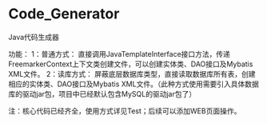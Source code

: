 # Code_Generator
Java代码生成器

功能：
1：普通方式：
  直接调用JavaTemplateInterface接口方法，传递FreemarkerContext上下文类创建文件，可以创建实体类、DAO接口及Mybatis XML文件。
2：读库方式：
  屏蔽底层数据库类型，直接读取数据库所有表，创建相应的实体类、DAO接口及Mybatis XML文件。（此种方式使用需要引入具体数据库的驱动jar包，项目中已经默认包含MySQL的驱动jar包了）

注：核心代码已经齐全，使用方式详见Test；后续可以添加WEB页面操作。
